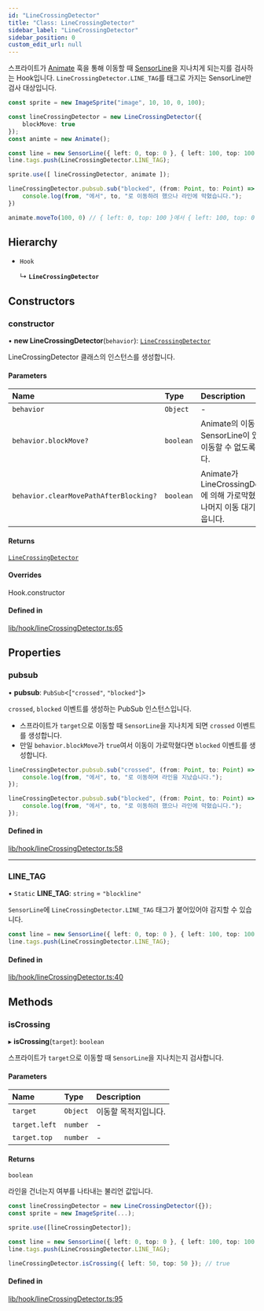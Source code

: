 ```yaml
---
id: "LineCrossingDetector"
title: "Class: LineCrossingDetector"
sidebar_label: "LineCrossingDetector"
sidebar_position: 0
custom_edit_url: null
---
```


스프라이트가 [Animate](/docs/api/classes/Animate) 훅을 통해 이동할 때 [SensorLine](./docs/api/classes/Animate)을
지나치게 되는지를 검사하는 Hook입니다. `LineCrossingDetector.LINE_TAG`를 태그로 가지는
SensorLine만 검사 대상입니다.

```ts
const sprite = new ImageSprite("image", 10, 10, 0, 100);

const lineCrossingDetector = new LineCrossingDetector({
    blockMove: true
});
const animte = new Animate();

const line = new SensorLine({ left: 0, top: 0 }, { left: 100, top: 100 });
line.tags.push(LineCrossingDetector.LINE_TAG);

sprite.use([ lineCrossingDetector, animate ]);

lineCrossingDetector.pubsub.sub("blocked", (from: Point, to: Point) => {
    console.log(from, "에서", to, "로 이동하려 했으나 라인에 막혔습니다.");
})

animate.moveTo(100, 0) // { left: 0, top: 100 }에서 { left: 100, top: 0 }으로 이동하려 했으나 라인에 막혔습니다.
```

## Hierarchy

- `Hook`

  ↳ **`LineCrossingDetector`**

## Constructors

### constructor

• **new LineCrossingDetector**(`behavior`): [`LineCrossingDetector`](LineCrossingDetector.md)

LineCrossingDetector 클래스의 인스턴스를 생성합니다.

#### Parameters

| Name | Type | Description |
| :------ | :------ | :------ |
| `behavior` | `Object` | - |
| `behavior.blockMove?` | `boolean` | Animate의 이동 경로에 SensorLine이 있을 때, 이동할 수 없도록 합니다. |
| `behavior.clearMovePathAfterBlocking?` | `boolean` | Animate가 LineCrossingDetector에 의해 가로막혔을 때, 나머지 이동 대기열을 비웁니다. |

#### Returns

[`LineCrossingDetector`](LineCrossingDetector.md)

#### Overrides

Hook.constructor

#### Defined in

[lib/hook/lineCrossingDetector.ts:65](https://github.com/rycont/stadium/blob/0a9165d/lib/hook/lineCrossingDetector.ts#L65)

## Properties

### pubsub

• **pubsub**: `PubSub`\<[``"crossed"``, ``"blocked"``]\>

`crossed`, `blocked` 이벤트를 생성하는 PubSub 인스턴스입니다.

- 스프라이트가 `target`으로 이동할 때 `SensorLine`을 지나치게 되면 `crossed` 이벤트를 생성합니다.
- 만일 `behavior.blockMove`가 `true`여서 이동이 가로막혔다면 `blocked` 이벤트를 생성합니다.

```ts
lineCrossingDetector.pubsub.sub("crossed", (from: Point, to: Point) => {
    console.log(from, "에서", to, "로 이동하며 라인을 지났습니다.");
});

lineCrossingDetector.pubsub.sub("blocked", (from: Point, to: Point) => {
    console.log(from, "에서", to, "로 이동하려 했으나 라인에 막혔습니다.");
});
```

#### Defined in

[lib/hook/lineCrossingDetector.ts:58](https://github.com/rycont/stadium/blob/0a9165d/lib/hook/lineCrossingDetector.ts#L58)

___

### LINE\_TAG

▪ `Static` **LINE\_TAG**: `string` = `"blockline"`

`SensorLine`에 `LineCrossingDetector.LINE_TAG` 태그가 붙어있어야 감지할 수 있습니다.

```ts
const line = new SensorLine({ left: 0, top: 0 }, { left: 100, top: 100 });
line.tags.push(LineCrossingDetector.LINE_TAG);
```

#### Defined in

[lib/hook/lineCrossingDetector.ts:40](https://github.com/rycont/stadium/blob/0a9165d/lib/hook/lineCrossingDetector.ts#L40)

## Methods

### isCrossing

▸ **isCrossing**(`target`): `boolean`

스프라이트가 `target`으로 이동할 때 `SensorLine`을 지나치는지 검사합니다.

#### Parameters

| Name | Type | Description |
| :------ | :------ | :------ |
| `target` | `Object` | 이동할 목적지입니다. |
| `target.left` | `number` | - |
| `target.top` | `number` | - |

#### Returns

`boolean`

라인을 건너는지 여부를 나타내는 불리언 값입니다.

```ts
const lineCrossingDetector = new LineCrossingDetector({});
const sprite = new ImageSprite(...);

sprite.use([lineCrossingDetector]);

const line = new SensorLine({ left: 0, top: 0 }, { left: 100, top: 100 });
line.tags.push(LineCrossingDetector.LINE_TAG);

lineCrossingDetector.isCrossing({ left: 50, top: 50 }); // true
```

#### Defined in

[lib/hook/lineCrossingDetector.ts:95](https://github.com/rycont/stadium/blob/0a9165d/lib/hook/lineCrossingDetector.ts#L95)
